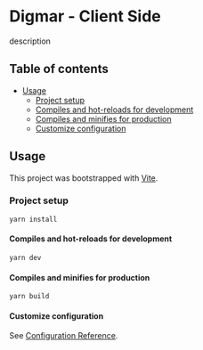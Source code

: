 # Digmar - Client Side

description

## Table of contents

- [Usage](#usage)
  - [Project setup](#project-setup)
  - [Compiles and hot-reloads for development](#compiles-and-hot-reloads-for-development)
  - [Compiles and minifies for production](#compiles-and-minifies-for-production)
  - [Customize configuration](#customize-configuration)

## Usage

This project was bootstrapped with [Vite](https://vitejs.dev/).

### Project setup

```
yarn install
```

#### Compiles and hot-reloads for development

```
yarn dev
```

#### Compiles and minifies for production

```
yarn build
```

#### Customize configuration

See [Configuration Reference](https://vitejs.dev/guide/).
